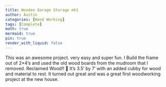 ```yaml
---
title: Wooden Garage Storage mk1
author: Austin
categories: [Wood Working]
tags: [Complete]
math: true
mermaid: true
pin: true
render_with_liquid: false
---
```


This was an awesome project. very easy and super fun. I Build the frame out of 2×4’s and used the old wood boards from the mudroom that I removed. Reclaimed Wood!! 🙂 It’s 3.5′ by 7′ with an added cubby for wood and material to rest. It turned out great and was a great first woodworking project at the new house.
